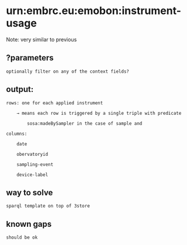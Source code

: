 # urn:embrc.eu:emobon:instrument-usage

Note: very similar to previous
## ?parameters

    optionally filter on any of the context fields?

## output:

    rows: one for each applied instrument 

        → means each row is triggered by a single triple with predicate

            sosa:madeBySampler in the case of sample and 

    columns:

        date

        obervatoryid

        sampling-event

        device-label 

## way to solve

    sparql template on top of 3store

## known gaps

    should be ok